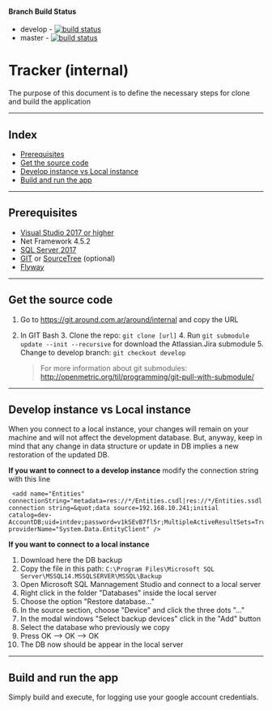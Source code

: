 #### Branch Build Status ####
 
- develop - [![build status](https://git.around.com.ar/around/internal/badges/develop/build.svg)](https://git.around.com.ar/around/internal/commits/develop)
- master - [![build status](https://git.around.com.ar/around/internal/badges/master/build.svg)](https://git.around.com.ar/around/internal/commits/master)

Tracker (internal)
===================

The purpose of this document is to define the necessary steps for clone and build the application

----------

Index
-------------

 - [Prerequisites](#prerequisites)
 - [Get the source code](#Get-the-source-code)
 - [Develop instance vs Local instance](#develop-instance-vs-Local-instance)
 - [Build and run the app](#build-and-run-the-app)

----------


Prerequisites
-------------

 - [Visual Studio 2017 or higher][1]
 - Net Framework 4.5.2
 - [SQL Server 2017][2]
 - [GIT][3] or [SourceTree][4] (optional)
 - [Flyway][5]

----------


Get the source code
-------------

 1. Go to https://git.around.com.ar/around/internal and copy the URL
 2. In GIT Bash
	 3. Clone the repo: `git clone [url]`
	 4. Run `git submodule update --init --recursive` for download the Atlassian.Jira submodule
	 5. Change to develop branch: `git checkout develop`

	> For more information about git submodules:  http://openmetric.org/til/programming/git-pull-with-submodule/

----------


Develop instance vs Local instance
-------------
When you connect to a local instance, your changes will remain on your machine and will not affect the development database.
But, anyway, keep in mind that any change in data structure or update in DB implies a new restoration of the updated DB.

 **If you want to connect to a develop instance** modify the connection string with this line
 
```
 <add name="Entities" connectionString="metadata=res://*/Entities.csdl|res://*/Entities.ssdl|res://*/Entities.msl;provider=System.Data.SqlClient;provider connection string=&quot;data source=192.168.10.241;initial catalog=dev-AccountDB;uid=intdev;password=v1kSEvB7fl5r;MultipleActiveResultSets=True&quot;" providerName="System.Data.EntityClient" />
```
**If you want to connect to a local instance**

 1. Download here the DB backup
 2. Copy the file in this path: `C:\Program Files\Microsoft SQL Server\MSSQL14.MSSQLSERVER\MSSQL\Backup`
 3. Open Microsoft SQL Mannagement Studio and connect to a local server
 4. Right click in the folder "Databases" inside the local server
 5. Choose the option "Restore database..."
 6. In the source section, choose "Device" and click the three dots "..."
 7. In the modal windows "Select backup devices" click in the "Add" button
 8. Select the database who previously we copy
 9. Press OK --> OK --> OK
 10. The DB now should be appear in the local server 
 ----------



Build and run the app
-------------
Simply build and execute, for logging use your google account credentials.

  [1]: https://visualstudio.microsoft.com/downloads/
  [2]: https://www.microsoft.com/es-es/sql-server/sql-server-downloads
  [3]: https://git-scm.com/
  [4]: https://www.sourcetreeapp.com/
  [5]: https://flywaydb.org/download/
